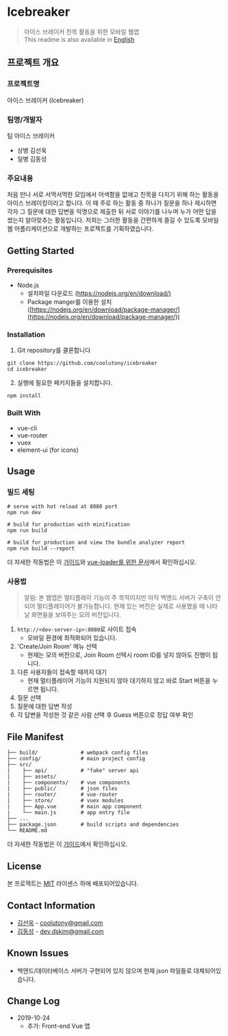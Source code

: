 # Icebreaker
> 아이스 브레이커 친목 활동을 위한 모바일 웹앱  
> This readme is also available in [English](https://github.com/coolutony/icebreaker/blob/master/README.eng.md)

## 프로젝트 개요
### 프로젝트명
아이스 브레이커 (Icebreaker)

### 팀명/개발자
팀 아이스 브레이커
- 상병 김선욱
- 일병 김동성

### 주요내용
처음 만나 서로 서먹서먹한 모임에서 어색함을 없애고 친목을 다지기 위해 하는 활동을 아이스 브레이킹이라고 합니다. 이 때 주로 하는 활동 중 하나가 질문을 하나 제시하면 각자 그 질문에 대한 답변을 익명으로 제출한 뒤 서로 이야기를 나누며 누가 어떤 답을 썼는지 알아맞추는 활동입니다. 저희는 그러한 활동을 간편하게 즐길 수 있도록 모바일 웹 어플리케이션으로 개발하는 프로젝트를 기획하였습니다.

## Getting Started

### Prerequisites
-  Node.js
	- 설치파일 다운로드 ([https://nodejs.org/en/download/)](https://nodejs.org/en/download/)
	- Package manger를 이용한 설치 ([https://nodejs.org/en/download/package-manager/](https://nodejs.org/en/download/package-manager/))

### Installation
1. Git repository를 클론합니다
```
git clone https://github.com/coolutony/icebreaker
cd icebreaker
```

2. 실행에 필요한 패키지들을 설치합니다.
```
npm install
```

### Built With
- vue-cli
- vue-router
- vuex
- element-ui (for icons)

## Usage
### 빌드 세팅
```
# serve with hot reload at 8080 port
npm run dev

# build for production with minification
npm run build

# build for production and view the bundle analyzer report
npm run build --report
```
더 자세한 작동법은 이 [가이드](http://vuejs-templates.github.io/webpack/)와 [vue-loader를 위한 문서](http://vuejs.github.io/vue-loader)에서 확인하십시오.

### 사용법
> 알림: 본 웹앱은 멀티플레이 기능이 주 목적이지만 아직 백엔드 서버가 구축이 안되어 멀티플레이어가 불가능합니다. 현재 있는 버전은 실제로 사용했을 때 나타날 화면들을 보여주는 모의 버전입니다.
1. `http://<dev-server-ip>:8080`로 사이트 접속
	- 모바일 환경에 최적화되어 있습니다.
3. 'Create/Join Room' 메뉴 선택
	- 현재는 모의 버전으로, Join Room 선택시 room ID를 넣지 않아도 진행이 됩니다.
4. 다른 사용자들이 접속할 때까지 대기
	- 현재 멀티플레이어 기능이 지원되지 않아 대기하지 않고 바로 Start 버튼을 누르면 됩니다.
5. 질문 선택
6. 질문에 대한 답변 작성
7. 각 답변을 작성한 것 같은 사람 선택 후 Guess 버튼으로 정답 여부 확인
## File Manifest
```
├── build/              # webpack config files
├── config/             # main project config
├── src/
|    ├── api/           # "fake" server api
|    ├── assets/
|    ├── components/    # vue components
|    ├── public/        # json files
|    ├── router/        # vue-router
|    ├── store/         # vuex modules
|    ├── App.vue        # main app component
|    └── main.js        # app entry file
├── ...
├── package.json        # build scripts and dependencies
└── README.md
```
더 자세한 작동법은 이 [가이드](https://vuejs-templates.github.io/webpack/)에서 확인하십시오.

## License
본 프로젝트는 [MIT](http://opensource.org/licenses/MIT) 라이센스 하에 배포되어있습니다.

## Contact Information
- [김선욱](https://github.com/coolutony) - [coolutony@gmail.com](mailto:coolutony@gmail.com)
- [김동성](https://github.com/magicaquartet) - [dev.dskim@gmail.com](mailto:dev.dskim@gmail.com)

## Known Issues
- 백엔드/데이터베이스 서버가 구현되어 있지 않으며 현재 json 파일들로 대체되어있습니다.

## Change Log
- 2019-10-24
	- 추가: Front-end Vue 앱
